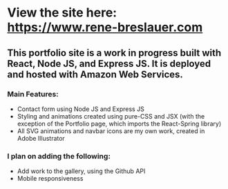# View the site here: https://www.rene-breslauer.com

## This portfolio site is a work in progress built with React, Node JS, and Express JS. It is deployed and hosted with Amazon Web Services.

### Main Features:
- Contact form using Node JS and Express JS
- Styling and animations created using pure-CSS and JSX (with the exception of the Portfolio page, which imports the React-Spring library)
- All SVG animations and navbar icons are my own work, created in Adobe Illustrator

### I plan on adding the following:
- Add work to the gallery, using the Github API
- Mobile responsiveness

